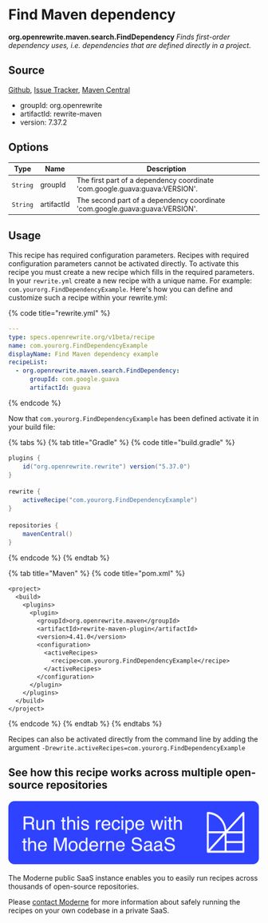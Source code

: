 # Find Maven dependency

**org.openrewrite.maven.search.FindDependency**
_Finds first-order dependency uses, i.e. dependencies that are defined directly in a project._

## Source

[Github](https://github.com/openrewrite/rewrite/blob/main/rewrite-maven/src/main/java/org/openrewrite/maven/search/FindDependency.java), [Issue Tracker](https://github.com/openrewrite/rewrite/issues), [Maven Central](https://search.maven.org/artifact/org.openrewrite/rewrite-maven/7.37.2/jar)

* groupId: org.openrewrite
* artifactId: rewrite-maven
* version: 7.37.2

## Options

| Type | Name | Description |
| -- | -- | -- |
| `String` | groupId | The first part of a dependency coordinate 'com.google.guava:guava:VERSION'. |
| `String` | artifactId | The second part of a dependency coordinate 'com.google.guava:guava:VERSION'. |


## Usage

This recipe has required configuration parameters. Recipes with required configuration parameters cannot be activated directly. To activate this recipe you must create a new recipe which fills in the required parameters. In your `rewrite.yml` create a new recipe with a unique name. For example: `com.yourorg.FindDependencyExample`.
Here's how you can define and customize such a recipe within your rewrite.yml:

{% code title="rewrite.yml" %}
```yaml
---
type: specs.openrewrite.org/v1beta/recipe
name: com.yourorg.FindDependencyExample
displayName: Find Maven dependency example
recipeList:
  - org.openrewrite.maven.search.FindDependency:
      groupId: com.google.guava
      artifactId: guava
```
{% endcode %}


Now that `com.yourorg.FindDependencyExample` has been defined activate it in your build file:

{% tabs %}
{% tab title="Gradle" %}
{% code title="build.gradle" %}
```groovy
plugins {
    id("org.openrewrite.rewrite") version("5.37.0")
}

rewrite {
    activeRecipe("com.yourorg.FindDependencyExample")
}

repositories {
    mavenCentral()
}

```
{% endcode %}
{% endtab %}

{% tab title="Maven" %}
{% code title="pom.xml" %}
```markup
<project>
  <build>
    <plugins>
      <plugin>
        <groupId>org.openrewrite.maven</groupId>
        <artifactId>rewrite-maven-plugin</artifactId>
        <version>4.41.0</version>
        <configuration>
          <activeRecipes>
            <recipe>com.yourorg.FindDependencyExample</recipe>
          </activeRecipes>
        </configuration>
      </plugin>
    </plugins>
  </build>
</project>
```
{% endcode %}
{% endtab %}
{% endtabs %}

Recipes can also be activated directly from the command line by adding the argument `-Drewrite.activeRecipes=com.yourorg.FindDependencyExample`

## See how this recipe works across multiple open-source repositories

[![Moderne Link Image](/.gitbook/assets/ModerneRecipeButton.png)](https://public.moderne.io/recipes/org.openrewrite.maven.search.FindDependency)

The Moderne public SaaS instance enables you to easily run recipes across thousands of open-source repositories.

Please [contact Moderne](https://moderne.io/product) for more information about safely running the recipes on your own codebase in a private SaaS.
